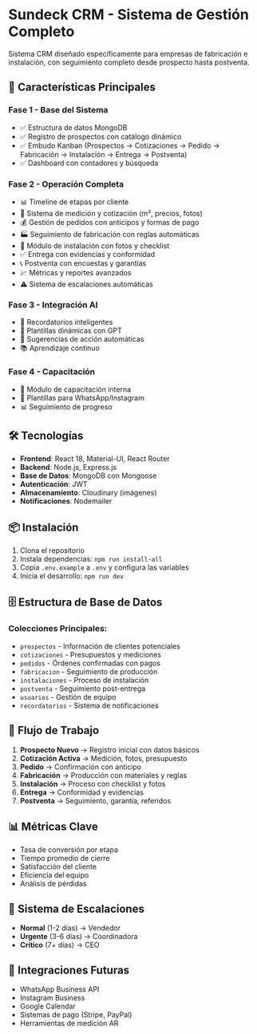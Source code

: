 # Sundeck CRM - Sistema de Gestión Completo

Sistema CRM diseñado específicamente para empresas de fabricación e instalación, con seguimiento completo desde prospecto hasta postventa.

## 🚀 Características Principales

### Fase 1 - Base del Sistema
- ✅ Estructura de datos MongoDB
- ✅ Registro de prospectos con catálogo dinámico
- ✅ Embudo Kanban (Prospectos → Cotizaciones → Pedido → Fabricación → Instalación → Entrega → Postventa)
- ✅ Dashboard con contadores y búsqueda

### Fase 2 - Operación Completa
- 📊 Timeline de etapas por cliente
- 📏 Sistema de medición y cotización (m², precios, fotos)
- 💰 Gestión de pedidos con anticipos y formas de pago
- 🏭 Seguimiento de fabricación con reglas automáticas
- 🔧 Módulo de instalación con fotos y checklist
- ✅ Entrega con evidencias y conformidad
- 📞 Postventa con encuestas y garantías
- 📈 Métricas y reportes avanzados
- ⚠️ Sistema de escalaciones automáticas

### Fase 3 - Integración AI
- 🤖 Recordatorios inteligentes
- 💬 Plantillas dinámicas con GPT
- 🎯 Sugerencias de acción automáticas
- 📚 Aprendizaje continuo

### Fase 4 - Capacitación
- 📖 Módulo de capacitación interna
- 📱 Plantillas para WhatsApp/Instagram
- 📊 Seguimiento de progreso

## 🛠️ Tecnologías

- **Frontend**: React 18, Material-UI, React Router
- **Backend**: Node.js, Express.js
- **Base de Datos**: MongoDB con Mongoose
- **Autenticación**: JWT
- **Almacenamiento**: Cloudinary (imágenes)
- **Notificaciones**: Nodemailer

## 📦 Instalación

1. Clona el repositorio
2. Instala dependencias: `npm run install-all`
3. Copia `.env.example` a `.env` y configura las variables
4. Inicia el desarrollo: `npm run dev`

## 🗄️ Estructura de Base de Datos

### Colecciones Principales:
- `prospectos` - Información de clientes potenciales
- `cotizaciones` - Presupuestos y mediciones
- `pedidos` - Órdenes confirmadas con pagos
- `fabricacion` - Seguimiento de producción
- `instalaciones` - Proceso de instalación
- `postventa` - Seguimiento post-entrega
- `usuarios` - Gestión de equipo
- `recordatorios` - Sistema de notificaciones

## 🔄 Flujo de Trabajo

1. **Prospecto Nuevo** → Registro inicial con datos básicos
2. **Cotización Activa** → Medición, fotos, presupuesto
3. **Pedido** → Confirmación con anticipo
4. **Fabricación** → Producción con materiales y reglas
5. **Instalación** → Proceso con checklist y fotos
6. **Entrega** → Conformidad y evidencias
7. **Postventa** → Seguimiento, garantía, referidos

## 📊 Métricas Clave

- Tasa de conversión por etapa
- Tiempo promedio de cierre
- Satisfacción del cliente
- Eficiencia del equipo
- Análisis de pérdidas

## 🚨 Sistema de Escalaciones

- **Normal** (1-2 días) → Vendedor
- **Urgente** (3-6 días) → Coordinadora
- **Crítico** (7+ días) → CEO

## 📱 Integraciones Futuras

- WhatsApp Business API
- Instagram Business
- Google Calendar
- Sistemas de pago (Stripe, PayPal)
- Herramientas de medición AR

